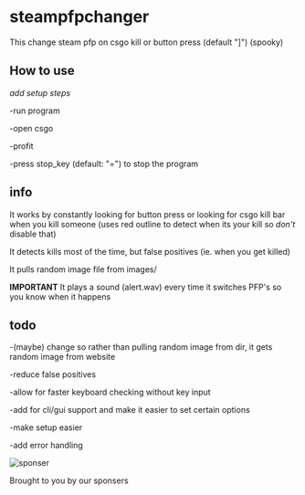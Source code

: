 # steampfpchanger
This change steam pfp on csgo kill or button press (default "]") (spooky)

## How to use
*add setup steps*

-run program

-open csgo

-profit

-press stop_key (default: "=") to stop the program

## info
It works by constantly looking for button press or looking for csgo kill bar when you kill someone (uses red outline to detect when its your kill so _don't_ disable that)
  
It detects kills most of the time, but false positives (ie. when you get killed)

It pulls random image file from images/

**IMPORTANT** It plays a sound (alert.wav) every time it switches PFP's so you know when it happens

## todo
-(maybe) change so rather than pulling random image from dir, it gets random image from website

-reduce false positives

-allow for faster keyboard checking without key input

-add for cli/gui support and make it easier to set certain options

-make setup easier

-add error handling



![sponser](https://i.redd.it/vf1frs5k79a01.jpg)

Brought to you by our sponsers
